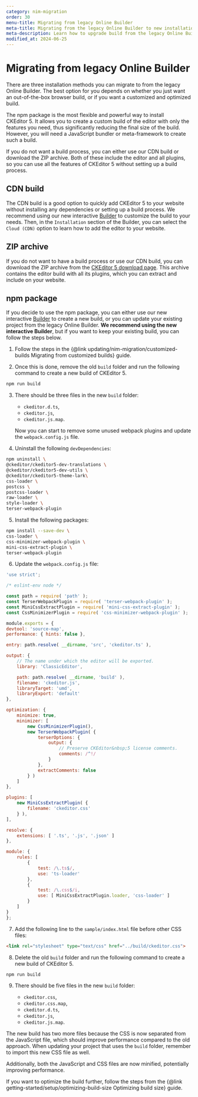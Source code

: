 ```yaml
---
category: nim-migration
order: 30
menu-title: Migrating from legacy Online Builder
meta-title: Migrating from the legacy Online Builder to new installation methods | CKEditor 5 documentation
meta-description: Learn how to upgrade build from the legacy Online Builder to new installation methods.
modified_at: 2024-06-25
---
```


# Migrating from legacy Online Builder

There are three installation methods you can migrate to from the legacy Online Builder. The best option for you depends on whether you just want an out-of-the-box browser build, or if you want a customized and optimized build.

The npm package is the most flexible and powerful way to install CKEditor&nbsp;5. It allows you to create a custom build of the editor with only the features you need, thus significantly reducing the final size of the build. However, you will need a JavaScript bundler or meta-framework to create such a build.

If you do not want a build process, you can either use our CDN build or download the ZIP archive. Both of these include the editor and all plugins, so you can use all the features of CKEditor&nbsp;5 without setting up a build process.

## CDN build

The CDN build is a good option to quickly add CKEditor&nbsp;5 to your website without installing any dependencies or setting up a build process. We recommend using our new interactive [Builder](https://ckeditor.com/ckeditor-5/builder?redirect=docs) to customize the build to your needs. Then, in the `Installation` section of the Builder, you can select the `Cloud (CDN)` option to learn how to add the editor to your website.

## ZIP archive

If you do not want to have a build process or use our CDN build, you can download the ZIP archive from the [CKEditor&nbsp;5 download page](https://ckeditor.com/ckeditor-5/download/#zip). This archive contains the editor build with all its plugins, which you can extract and include on your website.

## npm package

If you decide to use the npm package, you can either use our new interactive [Builder](https://ckeditor.com/ckeditor-5/builder?redirect=docs) to create a new build, or you can update your existing project from the legacy Online Builder. **We recommend using the new interactive Builder**, but if you want to keep your existing build, you can follow the steps below.

1. Follow the steps in the {@link updating/nim-migration/customized-builds Migrating from customized builds} guide.

2. Once this is done, remove the old `build` folder and run the following command to create a new build of CKEditor&nbsp;5.

```bash
npm run build
```

3. There should be three files in the new `build` folder:

   * `ckeditor.d.ts`,
   * `ckeditor.js`,
   * `ckeditor.js.map`.

	Now you can start to remove some unused webpack plugins and update the `webpack.config.js` file.

4. Uninstall the following `devDependencies`:

```bash
npm uninstall \
@ckeditor/ckeditor5-dev-translations \
@ckeditor/ckeditor5-dev-utils \
@ckeditor/ckeditor5-theme-lark\
css-loader \
postcss \
postcss-loader \
raw-loader \
style-loader \
terser-webpack-plugin
```

5. Install the following packages:

```bash
npm install --save-dev \
css-loader \
css-minimizer-webpack-plugin \
mini-css-extract-plugin \
terser-webpack-plugin
```

6. Update the `webpack.config.js` file:

```js
'use strict';

/* eslint-env node */

const path = require( 'path' );
const TerserWebpackPlugin = require( 'terser-webpack-plugin' );
const MiniCssExtractPlugin = require( 'mini-css-extract-plugin' );
const CssMinimizerPlugin = require( 'css-minimizer-webpack-plugin' );

module.exports = {
devtool: 'source-map',
performance: { hints: false },

entry: path.resolve( __dirname, 'src', 'ckeditor.ts' ),

output: {
	// The name under which the editor will be exported.
	library: 'ClassicEditor',

	path: path.resolve( __dirname, 'build' ),
	filename: 'ckeditor.js',
	libraryTarget: 'umd',
	libraryExport: 'default'
},

optimization: {
	minimize: true,
	minimizer: [
		new CssMinimizerPlugin(),
		new TerserWebpackPlugin( {
			terserOptions: {
				output: {
					// Preserve CKEditor&nbsp;5 license comments.
					comments: /^!/
				}
			},
			extractComments: false
		} )
	]
},

plugins: [
	new MiniCssExtractPlugin( {
		filename: 'ckeditor.css'
	} ),
],

resolve: {
	extensions: [ '.ts', '.js', '.json' ]
},

module: {
	rules: [
		{
			test: /\.ts$/,
			use: 'ts-loader'
		},
		{
			test: /\.css$/i,
			use: [ MiniCssExtractPlugin.loader, 'css-loader' ]
		}
	]
}
};
```

7. Add the following line to the `sample/index.html` file before other CSS files:

```html
<link rel="stylesheet" type="text/css" href="../build/ckeditor.css">
```

8. Delete the old `build` folder and run the following command to create a new build of CKEditor&nbsp;5.

```bash
npm run build
```

9. There should be five files in the new `build` folder:

   * `ckeditor.css`,
   * `ckeditor.css.map`,
   * `ckeditor.d.ts`,
   * `ckeditor.js`,
   * `ckeditor.js.map`.

The new build has two more files because the CSS is now separated from the JavaScript file, which should improve performance compared to the old approach. When updating your project that uses the `build` folder, remember to import this new CSS file as well.

Additionally, both the JavaScript and CSS files are now minified, potentially improving performance.

If you want to optimize the build further, follow the steps from the {@link getting-started/setup/optimizing-build-size Optimizing build size} guide.
